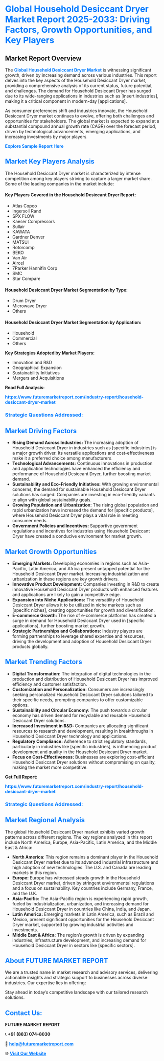 <h1 style="color: #007BFF;">Global Household Desiccant Dryer Market Report 2025-2033: Driving Factors, Growth Opportunities, and Key Players</h1>

<section id="overview">
<h2>Market Report Overview</h2>
<p>The <a href="https://www.futuremarketreport.com/industry-report/household-desiccant-dryer-market" style="color: #007BFF; text-decoration: none;"><strong>Global Household Desiccant Dryer Market</strong></a> is witnessing significant growth, driven by increasing demand across various industries. This report delves into the key aspects of the Household Desiccant Dryer market, providing a comprehensive analysis of its current status, future potential, and challenges. The demand for Household Desiccant Dryer has surged due to its wide-ranging applications in industries such as [insert industries], making it a critical component in modern-day [applications].</p>
<p>As consumer preferences shift and industries innovate, the Household Desiccant Dryer market continues to evolve, offering both challenges and opportunities for stakeholders. The global market is expected to expand at a substantial compound annual growth rate (CAGR) over the forecast period, driven by technological advancements, emerging applications, and increasing investments by major players.</p>
</section>

<section id="overview">
<p><a href="https://www.futuremarketreport.com/request-sample/reportId=54954" style="color: #007BFF; text-decoration: none;"><strong>Explore Sample Report Here</strong></a></p>
</section>

<section id="key-players">
<h2 style="color: #007BFF;">Market Key Players Analysis</h2>
<p>The Household Desiccant Dryer market is characterized by intense competition among key players striving to capture a larger market share. Some of the leading companies in the market include:</p>
<h4>Key Players Covered in the Household Desiccant Dryer Report:</h4>
<ul><li>Atlas Copco</li><li>Ingersoll Rand</li><li>SPX FLOW</li><li>Kaeser Compressors</li><li>Sullair</li><li>KAWATA</li><li>Gardner Denver</li><li>MATSUI</li><li>Rotorcomp</li><li>BEKO</li><li>Van Air</li><li>Aircel</li><li>7Parker Hannifin Corp</li><li>SMC</li><li>Star Compare</li></ul>
<h4>Household Desiccant Dryer Market Segmentation by Type:</h4>
<ul><li>Drum Dryer</li><li>Microwave Dryer</li><li>Others</li></ul>

<h4>Household Desiccant Dryer Market Segmentation by Application:</h4>
<ul><li>Household</li><li>Commercial</li><li>Others</li></ul>
<p><strong>Key Strategies Adopted by Market Players:</strong></p>
<ul>
<li>Innovation and R&D</li>
<li>Geographical Expansion</li>
<li>Sustainability Initiatives</li>
<li>Mergers and Acquisitions</li>
</ul>
</section>

<section>
<p><strong>Read Full Analysis: </strong></p><a href="https://www.futuremarketreport.com/industry-report/household-desiccant-dryer-market" style="color: #007BFF; text-decoration: none;"><strong>https://www.futuremarketreport.com/industry-report/household-desiccant-dryer-market</strong></a>
<h3 style="color: #007BFF;">Strategic Questions Addressed:</h3>
</section>

<section id="driving-factors">
<h2 style="color: #007BFF;">Market Driving Factors</h2>
<ul>
<li><strong>Rising Demand Across Industries:</strong> The increasing adoption of Household Desiccant Dryer in industries such as [specific industries] is a major growth driver. Its versatile applications and cost-effectiveness make it a preferred choice among manufacturers.</li>
<li><strong>Technological Advancements:</strong> Continuous innovations in production and application technologies have enhanced the efficiency and performance of Household Desiccant Dryer, further boosting market demand.</li>
<li><strong>Sustainability and Eco-Friendly Initiatives:</strong> With growing environmental concerns, the demand for sustainable Household Desiccant Dryer solutions has surged. Companies are investing in eco-friendly variants to align with global sustainability goals.</li>
<li><strong>Growing Population and Urbanization:</strong> The rising global population and rapid urbanization have increased the demand for [specific products], where Household Desiccant Dryer plays a vital role in meeting consumer needs.</li>
<li><strong>Government Policies and Incentives:</strong> Supportive government regulations and incentives for industries using Household Desiccant Dryer have created a conducive environment for market growth.</li>
</ul>
</section>

<section id="growth-opportunities">
<h2 style="color: #007BFF;">Market Growth Opportunities</h2>
<ul>
<li><strong>Emerging Markets:</strong> Developing economies in regions such as Asia-Pacific, Latin America, and Africa present untapped potential for the Household Desiccant Dryer market. Increasing industrialization and urbanization in these regions are key growth drivers.</li>
<li><strong>Innovative Product Development:</strong> Companies investing in R&D to create innovative Household Desiccant Dryer products with enhanced features and applications are likely to gain a competitive edge.</li>
<li><strong>Expansion into Niche Applications:</strong> The versatility of Household Desiccant Dryer allows it to be utilized in niche markets such as [specific niches], creating opportunities for growth and diversification.</li>
<li><strong>E-commerce Growth:</strong> The rise of e-commerce platforms has created a surge in demand for Household Desiccant Dryer used in [specific applications], further boosting market growth.</li>
<li><strong>Strategic Partnerships and Collaborations:</strong> Industry players are forming partnerships to leverage shared expertise and resources, driving the development and adoption of Household Desiccant Dryer products globally.</li>
</ul>
</section>

<section id="trending-factors">
<h2 style="color: #007BFF;">Market Trending Factors</h2>
<ul>
<li><strong>Digital Transformation:</strong> The integration of digital technologies in the production and distribution of Household Desiccant Dryer has improved efficiency and customer satisfaction.</li>
<li><strong>Customization and Personalization:</strong> Consumers are increasingly seeking personalized Household Desiccant Dryer solutions tailored to their specific needs, prompting companies to offer customizable options.</li>
<li><strong>Sustainability and Circular Economy:</strong> The push towards a circular economy has driven demand for recyclable and reusable Household Desiccant Dryer solutions.</li>
<li><strong>Increased Investment in R&D:</strong> Companies are allocating significant resources to research and development, resulting in breakthroughs in Household Desiccant Dryer technology and applications.</li>
<li><strong>Regulatory Compliance:</strong> Adherence to strict regulatory standards, particularly in industries like [specific industries], is influencing product development and quality in the Household Desiccant Dryer market.</li>
<li><strong>Focus on Cost-Effectiveness:</strong> Businesses are exploring cost-efficient Household Desiccant Dryer solutions without compromising on quality, making the market more competitive.</li>
</ul>
</section>

<section>
<p><strong>Get Full Report: </strong></p><a href="https://www.futuremarketreport.com/industry-report/household-desiccant-dryer-market" style="color: #007BFF; text-decoration: none;"><strong>https://www.futuremarketreport.com/industry-report/household-desiccant-dryer-market</strong></a>
<h3 style="color: #007BFF;">Strategic Questions Addressed:</h3>
</section>


<section id="regional-analysis">
<h2 style="color: #007BFF;">Market Regional Analysis</h2>
<p>The global Household Desiccant Dryer market exhibits varied growth patterns across different regions. The key regions analyzed in this report include North America, Europe, Asia-Pacific, Latin America, and the Middle East & Africa:</p>
<ul>
<li><strong>North America:</strong> This region remains a dominant player in the Household Desiccant Dryer market due to its advanced industrial infrastructure and high adoption of new technologies. The U.S. and Canada are leading markets in this region.</li>
<li><strong>Europe:</strong> Europe has witnessed steady growth in the Household Desiccant Dryer market, driven by stringent environmental regulations and a focus on sustainability. Key countries include Germany, France, and the U.K.</li>
<li><strong>Asia-Pacific:</strong> The Asia-Pacific region is experiencing rapid growth, fueled by industrialization, urbanization, and increasing demand for Household Desiccant Dryer in countries like China, India, and Japan.</li>
<li><strong>Latin America:</strong> Emerging markets in Latin America, such as Brazil and Mexico, present significant opportunities for the Household Desiccant Dryer market, supported by growing industrial activities and investments.</li>
<li><strong>Middle East & Africa:</strong> The region’s growth is driven by expanding industries, infrastructure development, and increasing demand for Household Desiccant Dryer in sectors like [specific sectors].</li>
</ul>
</section>

<footer>
<h2 style="color: #007BFF;">About FUTURE MARKET REPORT</h2>
<p>We are a trusted name in market research and advisory services, delivering actionable insights and strategic support to businesses across diverse industries. Our expertise lies in offering:</p>

<p>Stay ahead in today’s competitive landscape with our tailored research solutions.</p>

<h2 style="color: #007BFF;">Contact Us:</h2>
<p><strong>FUTURE MARKET REPORT</strong></p>
<p>📞 <strong>+91 (883) 074-8030</strong></p>
<p>📧 <strong><a href="mailto:help@futuremarketreport.com" style="color: #007BFF;">help@futuremarketreport.com</a></strong></p>
<p>🌐 <strong><a href="https://www.futuremarketreport.com/" style="color: #007BFF;">Visit Our Website</a></strong></p>
</footer>